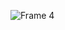 ![Frame 4](https://github.com/david-pessoa/Livraria_EngSoftware/assets/104323068/878fabc6-3fbc-4bdc-b47c-ae1e05e8acd0)



<!--links para os repositórios de referência: -->
<!--https://github.com/rebeccamello/Paws-Seasons/wiki -->
<!--https://github.com/MuriloGomesMunhoz/A-SClean/wiki-->
